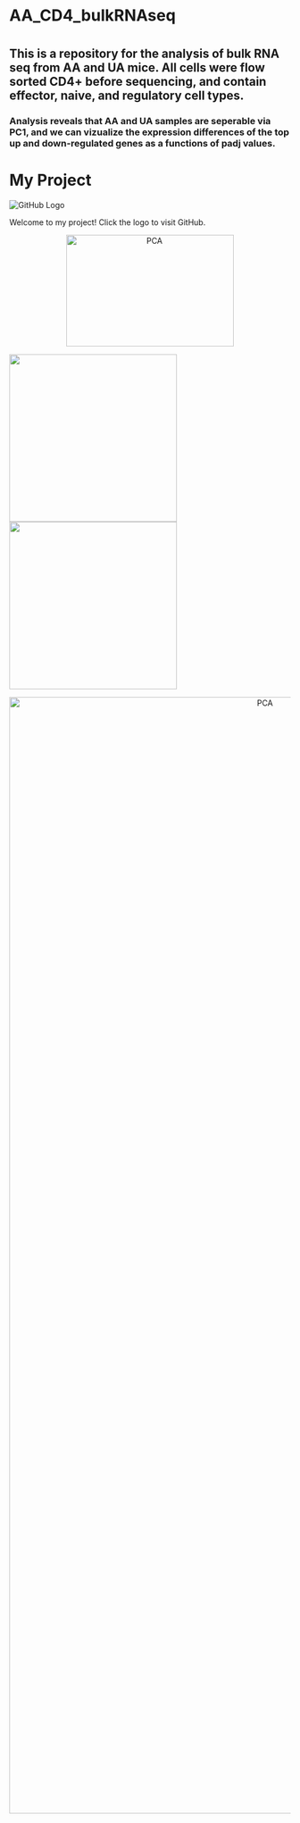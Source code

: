 # AA_CD4_bulkRNAseq
#
## This is a repository for the analysis of bulk RNA seq from AA and UA mice. All cells were flow sorted CD4+ before sequencing, and contain  effector, naive, and regulatory cell types.

### Analysis reveals that AA and UA samples are seperable via PC1, and we can vizualize the expression differences of the top up and down-regulated genes as a functions of padj values.

# My Project

![GitHub Logo](https://github.githubassets.com/images/modules/logos_page/GitHub-Mark.png)

Welcome to my project! Click the logo to visit GitHub.

<p align="center">
  <img src="" alt="PCA" width="300" height="200">
</p>

<p float="left">
  <img src="https://github.com/ryanreis333/AA_CD4_bulkRNAseq/assets/16333059/0c0ef55d-e87c-46d5-b178-683401f51b8b" width="300" />
  <img src="https://github.com/ryanreis333/AA_CD4_bulkRNAseq/assets/16333059/578b56e1-573a-489b-843a-1e0608b9ef96" width="300" />
</p>

<p align="center">
  <img src="https://github.com/ryanreis333/AA_CD4_bulkRNAseq/assets/16333059/8e5751cb-5c4f-43cf-af92-f81d8cca5331" alt="PCA" width="900" height="2000">
</p>
